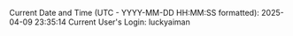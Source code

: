 Current Date and Time (UTC - YYYY-MM-DD HH:MM:SS formatted): 2025-04-09 23:35:14
Current User's Login: luckyaiman
